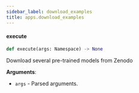 ```yaml
---
sidebar_label: download_examples
title: apps.download_examples
---
```


#### execute

```python
def execute(args: Namespace) -> None
```

Download several pre-trained models from Zenodo

**Arguments**:

- `args` - Parsed arguments.

